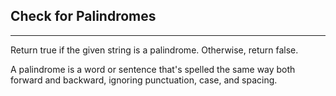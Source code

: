 ## Check for Palindromes

---

Return true if the given string is a palindrome. Otherwise, return false.

A palindrome is a word or sentence that's spelled the same way both forward and backward, ignoring punctuation, case, and spacing.